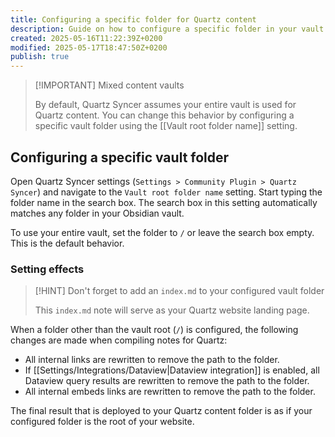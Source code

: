 ```yaml
---
title: Configuring a specific folder for Quartz content
description: Guide on how to configure a specific folder in your vault for Quartz instead of your entire vault.
created: 2025-05-16T11:22:39Z+0200
modified: 2025-05-17T18:47:50Z+0200
publish: true
---
```


> [!IMPORTANT] Mixed content vaults
>
> By default, Quartz Syncer assumes your entire vault is used for Quartz content. You can change this behavior by configuring a specific vault folder using the [[Vault root folder name]] setting.

## Configuring a specific vault folder

Open Quartz Syncer settings (`Settings > Community Plugin > Quartz Syncer`) and navigate to the `Vault root folder name` setting. Start typing the folder name in the search box. The search box in this setting automatically matches any folder in your Obsidian vault.

To use your entire vault, set the folder to `/` or leave the search box empty. This is the default behavior.

### Setting effects

> [!HINT] Don't forget to add an `index.md` to your configured vault folder
>
> This `index.md` note will serve as your Quartz website landing page.

When a folder other than the vault root (`/`) is configured, the following changes are made when compiling notes for Quartz:

- All internal links are rewritten to remove the path to the folder.
- If [[Settings/Integrations/Dataview|Dataview integration]] is enabled, all Dataview query results are rewritten to remove the path to the folder.
- All internal embeds links are rewritten to remove the path to the folder.

The final result that is deployed to your Quartz content folder is as if your configured folder is the root of your website.
